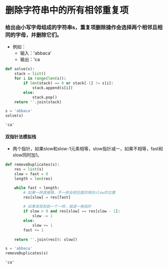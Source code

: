 
# 删除字符串中的所有相邻重复项

### 给出由小写字母组成的字符串s，重复项删除操作会选择两个相邻且相同的字母，并删除它们。

* 例如：
    * 输入：'abbaca‘
    * 输出：'ca


```python
def solve(s):
    stack = list()
    for i in range(len(s)):
        if len(stack) == 0 or stack[-1] != s[i]:
            stack.append(s[i])
        else:
            stack.pop()
    return ''.join(stack)
```


```python
s = 'abbaca'
solve(s)
```




    'ca'



#### 双指针法模拟栈

* 两个指针，如果slow和slow-1元素相等，slow指针减一，如果不相等，fast和slow同时加1。


```python
def removeDuplicates(s):
    res = list(s)
    slow = fast = 0
    length = len(res)

    while fast < length:
        # 如果一样直接换，不一样会把后面的填在slow的位置
        res[slow] = res[fast]
            
        # 如果发现和前一个一样，就退一格指针
        if slow > 0 and res[slow] == res[slow - 1]:
            slow -= 1
        else:
            slow += 1
        fast += 1
            
    return ''.join(res[0: slow])
```


```python
s = 'abbaca'
removeDuplicates(s)
```




    'ca'


